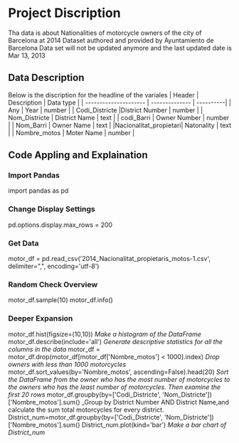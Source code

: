 # Project Discription
Tha data is about Nationalities of motorcycle owners of the city of Barcelona at 2014
Dataset authored and provided by Ayuntamiento de Barcelona
Data set will not be updated anymore and the last updated date is Mar 13, 2013
## Data Description
Below is the discription for the headline of the variales
|        Header         |   Description  | Data type |
| --------------------- | -------------- | ----------|
|          Any          |     Year       |   number  |
|     Codi_Districte    |District Number |   number  |
|     Nom_Districte     | District Name  |    text   |
|       codi_Barri      |  Owner Number  |   number  |
|       Nom_Barri       |   Owner Name   |    text   |
|Nacionalitat_propietari|   Natonality   |    text   |
|      Nombre_motos     |   Moter Name   |   number  |
## Code Appling and Explaination
### Import Pandas
import pandas as pd
### Change Display Settings
pd.options.display.max_rows = 200
### Get Data
motor_df = pd.read_csv('2014_Nacionalitat_propietaris_motos-1.csv', delimiter=",", encoding='utf-8')
### Random Check Overview
motor_df.sample(10)
motor_df.info()
### Deeper Expansion
motor_df.hist(figsize=(10,10)) _Make a histogram of the DataFrame_
motor_df.describe(include='all') _Generate descriptive statistics for all the columns in the data_
motor_df = motor_df.drop(motor_df[motor_df['Nombre_motos'] < 1000].index) _Drop owners with less than 1000 motorcycles_
motor_df.sort_values(by='Nombre_motos', ascending=False).head(20) _Sort the DataFrame from the owner who has the most number of motorcycles to the owners who has the least number of motorcycles. Then examine the first 20 rows_
motor_df.groupby(by=['Codi_Districte', 'Nom_Districte'])['Nombre_motos'].sum() _Group by District Number AND District Name,and calculate the sum total motorcycles for every district.
District_num=motor_df.groupby(by=['Codi_Districte', 'Nom_Districte'])['Nombre_motos'].sum()
District_num.plot(kind='bar') _Make a bar chart of District_num_
